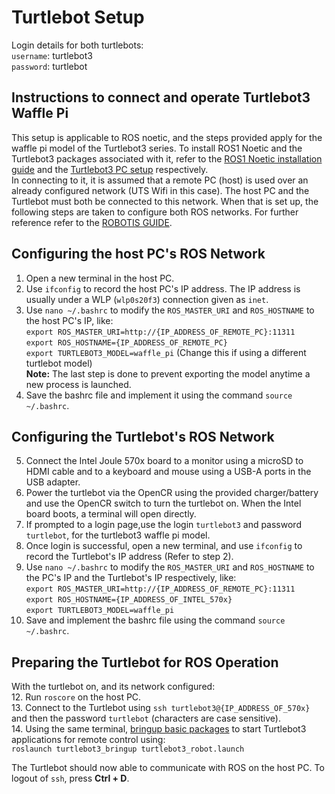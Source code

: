 # Turtlebot Setup
Login details for both turtlebots: <br />
`username`: turtlebot3 <br />
`password`: turtlebot

## Instructions to connect and operate Turtlebot3 Waffle Pi

This setup is applicable to ROS noetic, and the steps provided apply for the waffle pi model of the Turtlebot3 series. To install ROS1 Noetic and the Turtlebot3 packages associated with it, refer to the [ROS1 Noetic installation guide](http://wiki.ros.org/noetic/Installation/Ubuntu) and the [Turtlebot3 PC setup](https://emanual.robotis.com/docs/en/platform/turtlebot3/quick-start/#pc-setup) respectively. <br />
In connecting to it, it is assumed that a remote PC (host) is used over an already configured network (UTS Wifi in this case). The host PC and the Turtlebot must both be connected to this network. When that is set up, the following steps are taken to configure both ROS networks. For further reference refer to the [ROBOTIS GUIDE](https://emanual.robotis.com/docs/en/platform/turtlebot3/quick-start/#pc-setup).

## Configuring the host PC's ROS Network

1. Open a new terminal in the host PC. 
2. Use `ifconfig` to record the host PC's IP address. The IP address is usually under a WLP (`wlp0s20f3`) connection given as `inet`.
3. Use `nano ~/.bashrc` to modify the `ROS_MASTER_URI` and `ROS_HOSTNAME` to the host PC's IP, like: <br />
  `export ROS_MASTER_URI=http://{IP_ADDRESS_OF_REMOTE_PC}:11311` <br />
  `export ROS_HOSTNAME={IP_ADDRESS_OF_REMOTE_PC}` <br />
  `export TURTLEBOT3_MODEL=waffle_pi` (Change this if using a different turtlebot model) <br />
   **Note:** The last step is done to prevent exporting the model anytime a new process is launched.
4. Save the bashrc file and implement it using the command `source ~/.bashrc`. 

## Configuring the Turtlebot's ROS Network

5. Connect the Intel Joule 570x board to a monitor using a microSD to HDMI cable and to a keyboard and mouse using a USB-A ports in the USB adapter.
7. Power the turtlebot via the OpenCR using the provided charger/battery and use the OpenCR switch to turn the turtlebot on. When the Intel board boots, a terminal will open directly.   
8. If prompted to a login page,use the login `turtlebot3` and password `turtlebot`, for the turtlebot3 waffle pi model. 
9. Once login is successful, open a new terminal, and use `ifconfig` to record the Turtlebot's IP address (Refer to step 2).
10. Use `nano ~/.bashrc` to modify the `ROS_MASTER_URI` and `ROS_HOSTNAME` to the PC's IP and the Turtlebot's IP respectively, like: <br />
  `export ROS_MASTER_URI=http://{IP_ADDRESS_OF_REMOTE_PC}:11311` <br />
  `export ROS_HOSTNAME={IP_ADDRESS_OF_INTEL_570x}` <br />
  `export TURTLEBOT3_MODEL=waffle_pi` <br />
11. Save and implement the bashrc file using the command `source ~/.bashrc`.

## Preparing the Turtlebot for ROS Operation

With the turtlebot on, and its network configured: <br />
12. Run `roscore` on the host PC. <br />
13. Connect to the Turtlebot using `ssh turtlebot3@{IP_ADDRESS_OF_570x}` and then the password `turtlebot` (characters are case sensitive). <br />
14. Using the same terminal, [bringup basic packages](https://emanual.robotis.com/docs/en/platform/turtlebot3/bringup/#bringup) to start Turtlebot3 applications for remote control using: <br />
  `roslaunch turtlebot3_bringup turtlebot3_robot.launch`
  
The Turtlebot should now able to communicate with ROS on the host PC. To logout of `ssh`, press **Ctrl + D**.
